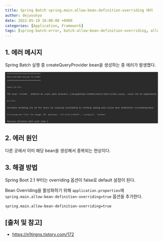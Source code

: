 ```yaml
---
title: Spring Batch spring.main.allow-bean-definition-overriding 에러
author: dejavuhyo
date: 2022-05-10 16:00:00 +0900
categories: [Application, Framework]
tags: [spring-batch-error, batch-allow-bean-definition-overriding, allow-bean-definition-overriding, spring-allow-bean-definition-overriding]
---
```


## 1. 에러 메시지
Spring Batch 실행 중 createQueryProvider bean을 생성하는 중 에러가 발생했다.

![allow-bean-definition-overriding](/assets/img/2022-05-10-spring-allow-bean-definition-overriding/allow-bean-definition-overriding.png)

## 2. 에러 원인
다른 곳에서 이미 해당 bean을 생성해서 중복되는 현상이다.

## 3. 해결 방법
Spring Boot 2.1 부터는 overriding 옵션이 false로 default 설정이 된다.

Bean Overriding을 활성화하기 위해 `application.properties`에 `spring.main.allow-bean-definition-overriding=true` 옵션을 추가한다.

```properties
spring.main.allow-bean-definition-overriding=true
```

## [출처 및 참고]
* <https://n1tjrgns.tistory.com/172>
